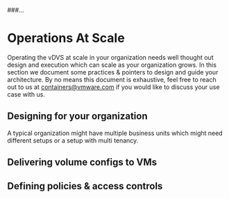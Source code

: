 ###...

# Operations At Scale

Operating the vDVS at scale in your organization needs well thought out design and execution which can scale as your organization grows. In this section we document some practices & pointers to design and guide your architecture. By no means this document is exhaustive, feel free to reach out to us at containers@vmware.com if you would like to discuss your use case with us.

## Designing for your organization

A typical organization might have multiple business units which might need different setups or a setup with multi tenancy. 

## Delivering volume configs to VMs

## Defining policies & access controls

## 